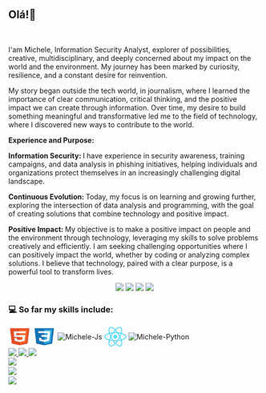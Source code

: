 <h2 align="left"> Olá!👋 <br> </h2> 

<br>

I'am Michele, Information Security Analyst, explorer of possibilities, creative, multidisciplinary, and deeply concerned about my impact on the world and the environment. My journey has been marked by curiosity, resilience, and a constant desire for reinvention.

My story began outside the tech world, in journalism, where I learned the importance of clear communication, critical thinking, and the positive impact we can create through information. Over time, my desire to build something meaningful and transformative led me to the field of technology, where I discovered new ways to contribute to the world.

<b> Experience and Purpose: </b>

<b> Information Security: </b> I have experience in security awareness, training campaigns, and data analysis in phishing initiatives, helping individuals and organizations protect themselves in an increasingly challenging digital landscape.

<b> Continuous Evolution: </b> Today, my focus is on learning and growing further, exploring the intersection of data analysis and programming, with the goal of creating solutions that combine technology and positive impact.

<b> Positive Impact: </b> My objective is to make a positive impact on people and the environment through technology, leveraging my skills to solve problems creatively and efficiently.
I am seeking challenging opportunities where I can positively impact the world, whether by coding or analyzing complex solutions. I believe that technology, paired with a clear purpose, is a powerful tool to transform lives.

  <div align="center">
<img height="150em" src="https://github-profile-summary-cards.vercel.app/api/cards/profile-details?username=runmichele&theme=tokyonight"/> 
<img height="150em" src="https://github-readme-stats.vercel.app/api?username=runmichele&show_icons=false&theme=tokyonight&include_all_commits=true&count_private=true&hide_border=false"/> <img height="150em" src="https://github-readme-stats.vercel.app/api/top-langs/?username=runmichele&layout=compact&langs_count=7&theme=tokyonight&hide_border=false"/> <img height="150em" src="https://github-readme-streak-stats.herokuapp.com/?user=runmichele&theme=tokyonight&hide_border=false"/>

</div>
  
<div>
  
  <h3><b>💻 So far my skills include: </b> </h3>
  <img align="center" alt="Michele-HTML" height="35" width="45" src="https://raw.githubusercontent.com/devicons/devicon/master/icons/html5/html5-original.svg">
  <img align="center" alt="Michele-CSS" height="35" width="45" src="https://raw.githubusercontent.com/devicons/devicon/master/icons/css3/css3-original.svg">
  <img align="center" alt="Michele-Js" height="35" width="45" src="https://cdn.jsdelivr.net/gh/devicons/devicon/icons/javascript/javascript-original.svg">
  <img align="center" alt="Michele-ReactNative" heighttps://www.linkedin.com/in/michele-alves-244456165/ht="35" width="45" src="https://raw.githubusercontent.com/devicons/devicon/master/icons/react/react-original.svg">
  <img align="center" alt="Michele-Python" height="35" width="45" src="https://cdn.jsdelivr.net/gh/devicons/devicon/icons/python/python-original.svg">
 
  </div>
  
 
<div>
    <!-- Pandas -->
        <a href="#" target="_blank">
        <img src="https://img.shields.io/badge/-Pandas-150458?style=for-the-badge&logo=pandas" />
        </a>
     <!-- SQL -->
        <a href="#" target="_blank">
        <img src="https://img.shields.io/badge/-SQL-4479A1?style=for-the-badge&logo=postgresql&logoColor=white" />
        </a>
        <!-- Microsoft Azure -->
        <img src="https://img.shields.io/badge/-Microsoft%20Azure-0089D6?style=for-the-badge&logo=microsoft-azure&logoColor=white" />
    <div>
        <!-- Microsoft Office -->
        <a href="#" target="_blank">
            <img src="https://img.shields.io/badge/-Microsoft%20Office-D83B01?style=for-the-badge&logo=microsoft-office&logoColor=white" />
        </a>
    <div>
        <!-- Jira -->
        <a href="#" target="_blank">
            <img src="https://img.shields.io/badge/-Jira-0052CC?style=for-the-badge&logo=jira&logoColor=white" />
        </a>
    <div>
        <!-- Visual Studio Code -->
        <a href="#" target="_blank">
            <img src="https://img.shields.io/badge/-Visual%20Studio%20Code-0078D4?style=for-the-badge&logo=visual-studio-code&logoColor=white" />
        </a>
    </div>
    
